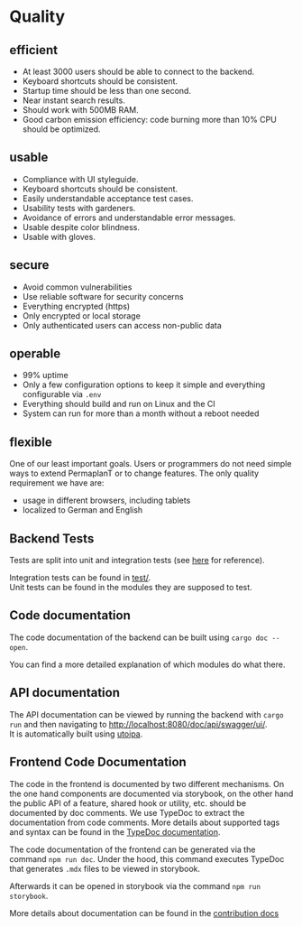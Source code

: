 # Quality

## efficient

- At least 3000 users should be able to connect to the backend.
- Keyboard shortcuts should be consistent.
- Startup time should be less than one second.
- Near instant search results.
- Should work with 500MB RAM.
- Good carbon emission efficiency: code burning more than 10% CPU should be optimized.

## usable

- Compliance with UI styleguide.
- Keyboard shortcuts should be consistent.
- Easily understandable acceptance test cases.
- Usability tests with gardeners.
- Avoidance of errors and understandable error messages.
- Usable despite color blindness.
- Usable with gloves.

## secure

- Avoid common vulnerabilities
- Use reliable software for security concerns
- Everything encrypted (https)
- Only encrypted or local storage
- Only authenticated users can access non-public data

## operable

- 99% uptime
- Only a few configuration options to keep it simple and everything configurable via `.env`
- Everything should build and run on Linux and the CI
- System can run for more than a month without a reboot needed

## flexible

One of our least important goals.
Users or programmers do not need simple ways to extend PermaplanT or to change features.
The only quality requirement we have are:

- usage in different browsers, including tablets
- localized to German and English

## Backend Tests

Tests are split into unit and integration tests (see [here](../tests/) for reference).

Integration tests can be found in [test/](../../backend/src/test/).  
Unit tests can be found in the modules they are supposed to test.

## Code documentation

The code documentation of the backend can be built using `cargo doc --open`.

You can find a more detailed explanation of which modules do what there.

## API documentation

The API documentation can be viewed by running the backend with `cargo run` and then navigating to <http://localhost:8080/doc/api/swagger/ui/>.  
It is automatically built using [utoipa](https://github.com/juhaku/utoipa).

## Frontend Code Documentation

The code in the frontend is documented by two different mechanisms.
On the one hand components are documented via storybook, on the other hand the public API of a feature, shared hook or utility, etc. should be documented by doc comments.
We use TypeDoc to extract the documentation from code comments.
More details about supported tags and syntax can be found in the [TypeDoc documentation](https://typedoc.org/guides/doccomments/).

The code documentation of the frontend can be generated via the command `npm run doc`.
Under the hood, this command executes TypeDoc that generates `.mdx` files to be viewed in storybook.

Afterwards it can be opened in storybook via the command `npm run storybook`.

More details about documentation can be found in the [contribution docs](../contrib/frontend.md#documentation)
